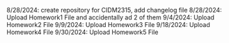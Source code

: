 8/28/2024: create repository for CIDM2315, add changelog file
8/28/2024: Upload Homework1 File and accidentally ad 2 of them
9/4/2024: Upload Homework2 File
9/9/2024: Upload Homework3 File
9/18/2024: Upload Homework4 File
9/30/2024: Upload Homework5 File
